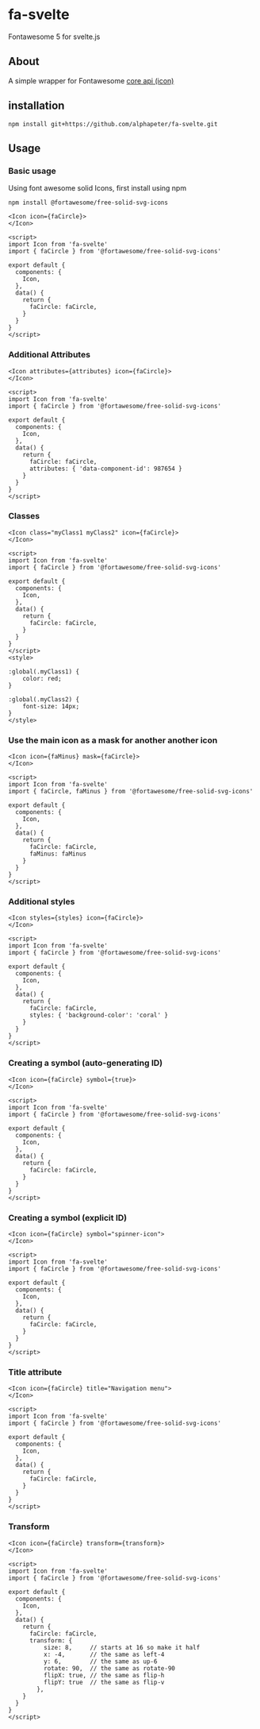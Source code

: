 # fa-svelte
Fontawesome 5 for svelte.js
## About
A simple wrapper for Fontawesome [core api (icon)](https://fontawesome.com/how-to-use/with-the-api/methods/icon)
## installation 
`npm install git+https://github.com/alphapeter/fa-svelte.git`

## Usage

### Basic usage

Using font awesome solid Icons, first install using npm  

`npm install @fortawesome/free-solid-svg-icons`

```
<Icon icon={faCircle}>
</Icon>

<script>
import Icon from 'fa-svelte'
import { faCircle } from '@fortawesome/free-solid-svg-icons'

export default {
  components: {
    Icon,
  },
  data() {
    return {
      faCircle: faCircle,
    }
  }
}
</script>
```

### Additional Attributes

```
<Icon attributes={attributes} icon={faCircle}>
</Icon>

<script>
import Icon from 'fa-svelte'
import { faCircle } from '@fortawesome/free-solid-svg-icons'

export default {
  components: {
    Icon,
  },
  data() {
    return {
      faCircle: faCircle,
      attributes: { 'data-component-id': 987654 }
    }
  }
}
</script>
```

### Classes
```
<Icon class="myClass1 myClass2" icon={faCircle}>
</Icon>

<script>
import Icon from 'fa-svelte'
import { faCircle } from '@fortawesome/free-solid-svg-icons'

export default {
  components: {
    Icon,
  },
  data() {
    return {
      faCircle: faCircle,
    }
  }
}
</script>
<style>

:global(.myClass1) {
    color: red;
}

:global(.myClass2) {
    font-size: 14px;
}
</style>
```
### Use the main icon as a mask for another another icon
```
<Icon icon={faMinus} mask={faCircle}>
</Icon>

<script>
import Icon from 'fa-svelte'
import { faCircle, faMinus } from '@fortawesome/free-solid-svg-icons'

export default {
  components: {
    Icon,
  },
  data() {
    return {
      faCircle: faCircle,
      faMinus: faMinus
    }
  }
}
</script>
```
### Additional styles

```
<Icon styles={styles} icon={faCircle}>
</Icon>

<script>
import Icon from 'fa-svelte'
import { faCircle } from '@fortawesome/free-solid-svg-icons'

export default {
  components: {
    Icon,
  },
  data() {
    return {
      faCircle: faCircle,
      styles: { 'background-color': 'coral' }
    }
  }
}
</script>
```

### Creating a symbol (auto-generating ID)

```
<Icon icon={faCircle} symbol={true}>
</Icon>

<script>
import Icon from 'fa-svelte'
import { faCircle } from '@fortawesome/free-solid-svg-icons'

export default {
  components: {
    Icon,
  },
  data() {
    return {
      faCircle: faCircle,
    }
  }
}
</script>
```

### Creating a symbol (explicit ID)
```
<Icon icon={faCircle} symbol="spinner-icon">
</Icon>

<script>
import Icon from 'fa-svelte'
import { faCircle } from '@fortawesome/free-solid-svg-icons'

export default {
  components: {
    Icon,
  },
  data() {
    return {
      faCircle: faCircle,
    }
  }
}
</script>
```
### Title attribute
```
<Icon icon={faCircle} title="Navigation menu">
</Icon>

<script>
import Icon from 'fa-svelte'
import { faCircle } from '@fortawesome/free-solid-svg-icons'

export default {
  components: {
    Icon,
  },
  data() {
    return {
      faCircle: faCircle,
    }
  }
}
</script>
```
### Transform
```
<Icon icon={faCircle} transform={transform}>
</Icon>

<script>
import Icon from 'fa-svelte'
import { faCircle } from '@fortawesome/free-solid-svg-icons'

export default {
  components: {
    Icon,
  },
  data() {
    return {
      faCircle: faCircle,
      transform: {
          size: 8,     // starts at 16 so make it half
          x: -4,       // the same as left-4
          y: 6,        // the same as up-6
          rotate: 90,  // the same as rotate-90
          flipX: true, // the same as flip-h
          flipY: true  // the same as flip-v
        },
    }
  }
}
</script>
```
